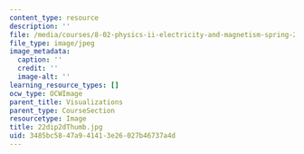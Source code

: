 ```yaml
---
content_type: resource
description: ''
file: /media/courses/8-02-physics-ii-electricity-and-magnetism-spring-2007/3485bc5847a941413e26027b46737a4d_22dip2dThumb.jpg
file_type: image/jpeg
image_metadata:
  caption: ''
  credit: ''
  image-alt: ''
learning_resource_types: []
ocw_type: OCWImage
parent_title: Visualizations
parent_type: CourseSection
resourcetype: Image
title: 22dip2dThumb.jpg
uid: 3485bc58-47a9-4141-3e26-027b46737a4d
---
```

